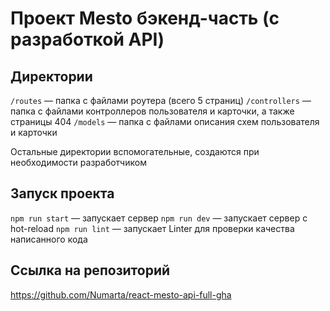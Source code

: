 # Проект Mesto бэкенд-часть (с разработкой API)

## Директории

`/routes` — папка с файлами роутера (всего 5 страниц)
`/controllers` — папка с файлами контроллеров пользователя и карточки, а также страницы 404
`/models` — папка с файлами описания схем пользователя и карточки

Остальные директории вспомогательные, создаются при необходимости разработчиком

## Запуск проекта

`npm run start` — запускает сервер
`npm run dev` — запускает сервер с hot-reload
`npm run lint` — запускает Linter для проверки качества написанного кода

## Ссылка на репозиторий

https://github.com/Numarta/react-mesto-api-full-gha
